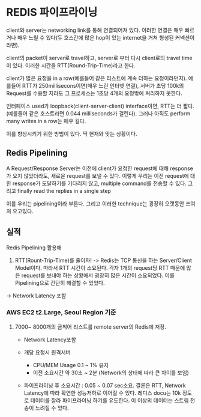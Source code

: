 # REDIS 파이프라이닝

client와 server는 networking link를 통해 연결되어져 있다.
이러한 연결은 매우 빠르거나 매우 느릴 수 있다(두 호스간에 많은 hop이 있는 internet을 거쳐 형성된 커넥션이라면).

client의 packet이 server로 travel하고, server로 부터 다시 client로의 travel time이 있다. 
이러한 시간을 RTT(Round-Trip-Time)라고 한다. 

client가 많은 요청을 in a row(예를들어 같은 리스트에 계속 더하는 요청이라던지).
예를들어 RTT가 250millisecons이면(매우 느린 인터넷 연결), 서버가 초당 100k의  Request를 수용할 지라도 그 프로세스는 1초당 4개의 요청밖에 처리하지 못한다.

인터페이스 used가 loopback(client-server-client) interface이면, RTT는 더 짧다.(예를들어 같은 호스트라면 0.044 milliseconds가 걸린다). 그러나 아직도 perform many writes in a row는 매우 길다.

이를 향상시키기 위한 방법이 있다.
딱 현재와 맞는 상황이다.

## Redis Pipelining
A Request/Response Server는 이전에 client가 요청한 request에 대해 response가 오지 않았더라도, 새로운 request를 보낼 수 있다. 이렇게 우리는 이전 request에 대한 response가 도달하기를 기다리지 않고, multiple command를 전송할 수 있다.  그리고 finally read the replies in a single step

이를 우리는 pipelining이라 부른다. 그리고 이러한 technique는 굉장히 오랫동안 쓰여져 오고있다. 

##  실적
Redis Pipelining 활용해

1. RTT(Rount-Trip-Time)를 줄이자! 
 -> Redis는 TCP 통신을 하는  Server/Client Model이다. 따라서 RTT 시간이 소요된다. 
 각자 1개의 request당 RTT 때문에 많은 request를 보내야 하는 상황에서 굉장히 많은 시간이 소요되었다. 이를 Pipelining으로 간단히 해결할 수 있었다.
  
 -> Network Latency 포함  
### AWS EC2 t2.Large, Seoul Region 기준
1. 7000~ 8000개의 금칙어 리스트를 remote server의 Redis에 저장. 
	- Network Latency포함 
	- 개당 요청시 원격서버 
		- CPU/MEM Usage 0.1 ~ 1% 유지
		- 이전 소요시간 약 30초 ~ 2분 (Network의 상태에 따라 큰 차이를 보임)

	- 파이프라이닝 후 소요시간 : 0.05 ~ 0.07 sec소요.
		결론은 RTT, Network Latency에 따라 확연한 성능저하로 이어질 수 있다. 
		레디스 docu는 10k 정도로 데이터를 잘라 파이프라이닝 하기를 유도한다.
	    이 이상의 데이터는 스트림 전송이 느려질 수 있다.

 
